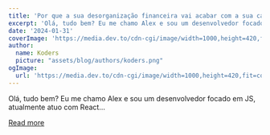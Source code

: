 ```yaml
---
title: 'Por que a sua desorganização financeira vai acabar com a sua carreira de dev!'
excerpt: 'Olá, tudo bem? Eu me chamo Alex e sou um desenvolvedor focado em JS, atualmente atuo com React...'
date: '2024-01-31'
coverImage: 'https://media.dev.to/cdn-cgi/image/width=1000,height=420,fit=cover,gravity=auto,format=auto/https%3A%2F%2Fdev-to-uploads.s3.amazonaws.com%2Fuploads%2Farticles%2Fjvmeolx29wsm935m9889.png'
author:
  name: Koders
  picture: "assets/blog/authors/koders.png"
ogImage:
  url: 'https://media.dev.to/cdn-cgi/image/width=1000,height=420,fit=cover,gravity=auto,format=auto/https%3A%2F%2Fdev-to-uploads.s3.amazonaws.com%2Fuploads%2Farticles%2Fjvmeolx29wsm935m9889.png'
---
```


Olá, tudo bem? Eu me chamo Alex e sou um desenvolvedor focado em JS, atualmente atuo com React...

[Read more](https://dev.to/alexdlli/por-que-a-sua-desorganizacao-financeira-vai-acabar-com-a-sua-carreira-de-dev-5egh)
